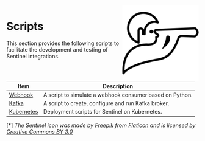 <img src="./../pics/sentinel_small.png" align="right" height="200" width="200"/>

# Scripts

This section provides the following scripts to facilitate the development and testing of Sentinel integrations.

| Item | Description |
|---|---|
| [Webhook](./webhook/readme.md) | A script to simulate a webhook consumer based on Python. |
| [Kafka](./kafka/readme.md) | A script to create, configure and run Kafka broker.|
| [Kubernetes](./kube/readme.md) | Deployment scripts for Sentinel on Kubernetes. |

[*] _The Sentinel icon was made by [Freepik](https://www.freepik.com) from [Flaticon](https://www.flaticon.com) and is licensed by [Creative Commons BY 3.0](http://creativecommons.org/licenses/by/3.0)_
